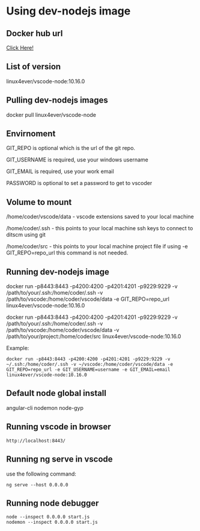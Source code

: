 # Using dev-nodejs image

## Docker hub url
[Click Here!](https://hub.docker.com/r/linux4ever/vscode-node)

## List of version
linux4ever/vscode-node:10.16.0

## Pulling dev-nodejs images
docker pull linux4ever/vscode-node

## Envirnoment
GIT_REPO is optional which is the url of the git repo.

GIT_USERNAME is required, use your windows username

GIT_EMAIL is required, use your work email

PASSWORD is optional to set a password to get to vscoder

## Volume to mount
/home/coder/vscode/data - vscode extensions saved to your local machine

/home/coder/.ssh - this points to your local machine ssh keys to connect to ditscm using git

/home/coder/src - this points to your local machine project file if using -e GIT_REPO=repo_url this command is not needed.

## Running dev-nodejs image
docker run -p8443:8443 -p4200:4200 -p4201:4201 -p9229:9229 -v /path/to/your/.ssh:/home/coder/.ssh -v /path/to/vscode:/home/coder/vscode/data -e GIT_REPO=repo_url linux4ever/vscode-node:10.16.0

docker run -p8443:8443 -p4200:4200 -p4201:4201 -p9229:9229 -v /path/to/your/.ssh:/home/coder/.ssh -v /path/to/vscode:/home/coder/vscode/data -v /path/to/your/project:/home/coder/src linux4ever/vscode-node:10.16.0

Example:
```
docker run -p8443:8443 -p4200:4200 -p4201:4201 -p9229:9229 -v ~/.ssh:/home/coder/.ssh -v ~/vscode:/home/coder/vscode/data -e GIT_REPO=repo_url -e GIT_USERNAME=username -e GIT_EMAIL=email linux4ever/vscode-node:10.16.0
```

## Default node global install
angular-cli
nodemon
node-gyp

## Running vscode in browser
```
http://localhost:8443/
```

## Running ng serve in vscode

use the following command:

```
ng serve --host 0.0.0.0
```
## Running node debugger
```
node --inspect 0.0.0.0 start.js
nodemon --inspect 0.0.0.0 start.js
```
